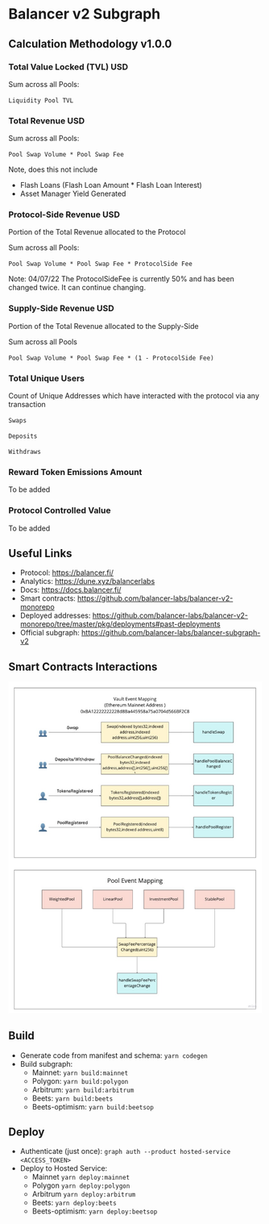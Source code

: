 # Balancer v2 Subgraph

## Calculation Methodology v1.0.0

### Total Value Locked (TVL) USD

Sum across all Pools:

`Liquidity Pool TVL`

### Total Revenue USD

Sum across all Pools:

`Pool Swap Volume * Pool Swap Fee`

Note, does this not include

- Flash Loans (Flash Loan Amount \* Flash Loan Interest)
- Asset Manager Yield Generated

### Protocol-Side Revenue USD

Portion of the Total Revenue allocated to the Protocol

Sum across all Pools:

`Pool Swap Volume * Pool Swap Fee * ProtocolSide Fee`

Note: 04/07/22 The ProtocolSideFee is currently 50% and has been changed twice. It can continue changing.

### Supply-Side Revenue USD

Portion of the Total Revenue allocated to the Supply-Side

Sum across all Pools

`Pool Swap Volume * Pool Swap Fee * (1 - ProtocolSide Fee)`

### Total Unique Users

Count of Unique Addresses which have interacted with the protocol via any transaction

`Swaps`

`Deposits`

`Withdraws`

### Reward Token Emissions Amount

To be added

### Protocol Controlled Value

To be added

## Useful Links

- Protocol: https://balancer.fi/
- Analytics: https://dune.xyz/balancerlabs
- Docs: https://docs.balancer.fi/
- Smart contracts: https://github.com/balancer-labs/balancer-v2-monorepo
- Deployed addresses: https://github.com/balancer-labs/balancer-v2-monorepo/tree/master/pkg/deployments#past-deployments
- Official subgraph: https://github.com/balancer-labs/balancer-subgraph-v2

## Smart Contracts Interactions

![balancer-v2](../../docs/images/protocols/balancer-v2.png "balancer-v2")

## Build

- Generate code from manifest and schema: `yarn codegen`
- Build subgraph:
  - Mainnet: `yarn build:mainnet`
  - Polygon: `yarn build:polygon`
  - Arbitrum: `yarn build:arbitrum`
  - Beets: `yarn build:beets`
  - Beets-optimism: `yarn build:beetsop`

## Deploy

- Authenticate (just once): `graph auth --product hosted-service <ACCESS_TOKEN>`
- Deploy to Hosted Service:
  - Mainnet `yarn deploy:mainnet`
  - Polygon `yarn deploy:polygon`
  - Arbitrum `yarn deploy:arbitrum`
  - Beets: `yarn deploy:beets`
  - Beets-optimism: `yarn deploy:beetsop`

